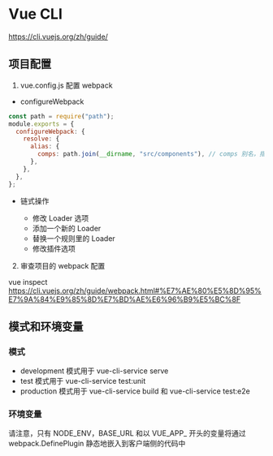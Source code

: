 # Vue CLI

https://cli.vuejs.org/zh/guide/

## 项目配置

1. vue.config.js 配置 webpack

- configureWebpack

```js
const path = require("path");
module.exports = {
  configureWebpack: {
    resolve: {
      alias: {
        comps: path.join(__dirname, "src/components"), // comps 别名，指向 src/components
      },
    },
  },
};
```

- 链式操作

  - 修改 Loader 选项
  - 添加一个新的 Loader
  - 替换一个规则里的 Loader
  - 修改插件选项

2. 审查项目的 webpack 配置

vue inspect https://cli.vuejs.org/zh/guide/webpack.html#%E7%AE%80%E5%8D%95%E7%9A%84%E9%85%8D%E7%BD%AE%E6%96%B9%E5%BC%8F

## 模式和环境变量

### 模式

- development 模式用于 vue-cli-service serve
- test 模式用于 vue-cli-service test:unit
- production 模式用于 vue-cli-service build 和 vue-cli-service test:e2e

### 环境变量

请注意，只有 NODE_ENV，BASE_URL 和以 VUE_APP\_ 开头的变量将通过 webpack.DefinePlugin 静态地嵌入到客户端侧的代码中
